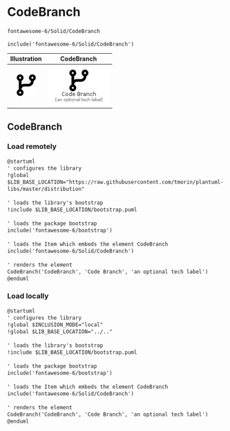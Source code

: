 # CodeBranch


```text
fontawesome-6/Solid/CodeBranch
```

```text
include('fontawesome-6/Solid/CodeBranch')
```



| Illustration | CodeBranch |
| :---: | :---: |
| ![illustration for Illustration](../../fontawesome-6/Solid/CodeBranch.png) | ![illustration for CodeBranch](../../fontawesome-6/Solid/CodeBranch.Local.png) |




## CodeBranch

### Load remotely
```plantuml
@startuml
' configures the library
!global $LIB_BASE_LOCATION="https://raw.githubusercontent.com/tmorin/plantuml-libs/master/distribution"

' loads the library's bootstrap
!include $LIB_BASE_LOCATION/bootstrap.puml

' loads the package bootstrap
include('fontawesome-6/bootstrap')

' loads the Item which embeds the element CodeBranch
include('fontawesome-6/Solid/CodeBranch')

' renders the element
CodeBranch('CodeBranch', 'Code Branch', 'an optional tech label')
@enduml
```

### Load locally
```plantuml
@startuml
' configures the library
!global $INCLUSION_MODE="local"
!global $LIB_BASE_LOCATION="../.."

' loads the library's bootstrap
!include $LIB_BASE_LOCATION/bootstrap.puml

' loads the package bootstrap
include('fontawesome-6/bootstrap')

' loads the Item which embeds the element CodeBranch
include('fontawesome-6/Solid/CodeBranch')

' renders the element
CodeBranch('CodeBranch', 'Code Branch', 'an optional tech label')
@enduml
```

